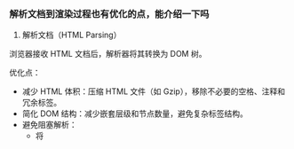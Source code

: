 ### 解析文档到渲染过程也有优化的点，能介绍一下吗

1. 解析文档（HTML Parsing）

浏览器接收 HTML 文档后，解析器将其转换为 DOM 树。

优化点：

- 减少 HTML 体积：压缩 HTML 文件（如 Gzip），移除不必要的空格、注释和冗余标签。
- 简化 DOM 结构：减少嵌套层级和节点数量，避免复杂标签结构。
- 避免阻塞解析：
  - 将 <script> 标签放在 <body> 底部或使用 defer/async 属性，防止 JS 阻塞 HTML 解析。
  - 尽量避免在 <head> 中加载同步脚本。
- 预解析（Preload/Preconnect）：
  - 使用 <link rel="preload"> 预加载关键资源（如字体、CSS）。
  - 使用 <link rel="preconnect"> 提前建立与第三方域的连接。

2. CSS 解析与 CSSOM 构建

浏览器解析 CSS 文件，生成 CSSOM（CSS 对象模型）。

优化点：

- 减少 CSS 文件大小：压缩 CSS（移除空格、注释），使用 CSS 压缩工具（如 CSSNano）。
- 避免复杂选择器：减少嵌套层级，避免使用过于复杂的选择器（如 \* 或多级后代选择器）。
- 关键 CSS 内联：将首屏渲染所需的关键 CSS 内联到 <head> 中，减少外部 CSS 请求。
- 避免 @import：使用 <link> 加载 CSS，@import 会增加加载时间。
- Tree Shaking：移除未使用的 CSS 规则（借助工具如 PurgeCSS）。

3. 构建渲染树（Render Tree）

DOM 树和 CSSOM 结合形成渲染树，仅包含需要显示的节点。

优化点：

- 减少重排（Reflow）：
  - 避免频繁修改 DOM 或 CSS 属性（如 width、height），批量操作 DOM。
  - 使用 transform 或 opacity 替代触发重排的属性（如 top、left）。
- 隐藏不可见元素：使用 display: none 隐藏不需要渲染的元素，减少渲染树节点。
- 异步加载非关键内容：通过动态加载（如 Lazy Loading）减少初始渲染树的复杂性。

4. 布局（Layout）

浏览器计算渲染树中每个元素的几何位置和大小。

优化点：

- 固定尺寸：为元素设置明确宽高（如 width、height），避免浏览器多次计算。
- 避免强制同步布局：不要在 JS 中频繁读取布局属性（如 offsetWidth），可缓存布局值。
- 使用 Flexbox 或 Grid：相较于浮动或定位，现代布局方式更高效。

5. 绘制（Painting）

将渲染树转换为屏幕上的像素。

优化点：

- 减少绘制区域：通过 will-change 或 contain 限制重绘范围，减少绘制工作量。
- 硬件加速：对复杂动画使用 transform 和 opacity，利用 GPU 加速。
- 图层优化：将频繁变动的元素提升为独立图层（如 will-change: transform），但避免过多图层增加内存消耗。

6. 合成（Compositing）

将多个图层合成为最终图像显示。

优化点：

- 减少图层数量：仅对必要元素（如动画元素）提升图层，避免过度使用 will-change。
- 优化动画：优先使用 transform 和 opacity 动画，减少合成成本。
- 高效图像格式：使用 WebP 或 AVIF 替代 PNG/JPEG，降低图像解码和合成成本。

其他综合优化

- Critical Rendering Path（关键渲染路径）优化：
  - 优先加载首屏所需资源，推迟非关键资源加载。
  - 使用服务器端渲染（SSR）或静态生成（SSG）减少客户端渲染负担。
- Service Worker：缓存静态资源，加速后续访问。
- CDN 加速：通过内容分发网络缩短资源加载时间。
- 字体优化：使用 font-display: swap 避免字体加载阻塞，使用 WOFF2 格式减少字体文件大小。

### 浏览器是怎么解析 HTML 资源的

1. 接收和解码 HTML

- 输入：浏览器通过网络接收 HTML 文件的字节流（通常通过 HTTP/HTTPS）。
- 解码：将字节流解码为字符流（基于 Content-Type 或 <meta charset> 指定的字符编码，如 UTF-8）。
- 优化点：确保服务器返回正确的字符编码，启用 Gzip 压缩以减少传输时间。

2. 分词（Tokenization）

- 过程：浏览器将字符流拆分为符合 HTML 规范的 标记（Tokens），如开始标签（<div>）、结束标签（</div>）、属性、文本内容等。
- 词法分析：解析器识别 HTML 语法规则，处理无效或不规范的 HTML（浏览器对错误有容错性，会尝试修复）。
- 注意：
  - 解析器通常是单线程的，遇到阻塞资源（如同步 <script>）会暂停解析。
  - 优化点：避免在 <head> 中使用同步脚本，改用 async 或 defer 属性。

3. 构建 DOM 树

- 过程：

  - 解析器根据标记构建 DOM 树（Document Object Model），一个树形结构，其中每个节点对应 HTML 元素、属性或文本。

  - 例如，<div><p>Hello</p></div> 会生成：

    ```text
    Document
      └── div
          └── p
              └── text: "Hello"
    ```

- 关键机制：

  - 栈式解析：解析器维护一个节点栈，遇到开始标签入栈，遇到结束标签出栈，构建层级关系。
  - 容错性：浏览器会自动修复不完整标签（如缺失 </p>）或错误的嵌套。

- 优化点：

  - 减少 DOM 节点数量和嵌套深度，简化树结构。
  - 移除不必要的注释、空格或冗余标签，减少解析时间。

4. CSSOM 构建与并行解析

- CSSOM 构建：当解析器遇到 <link> 或 <style> 标签时，会加载并解析 CSS，生成 CSSOM（CSS 对象模型）。
- 并行性：
  - 浏览器会并行下载外部资源（如 CSS、JS、图像），但 HTML 解析可能因阻塞资源暂停。
  - 预解析器（Pre-parser）会扫描文档，提前发现并加载外部资源（如 <img>、<script>）。
- 优化点：
  - 使用 <link rel="preload"> 预加载关键 CSS 或字体。
  - 内联首屏关键 CSS，减少外部请求。
  - 避免使用 @import，因为它会串行加载 CSS。

5. JavaScript 的影响

- 阻塞解析：遇到 <script> 标签（无 async/defer）时，解析器暂停，等待脚本下载和执行，因为 JS 可能修改 DOM（如 document.write）。
- 优化点：
  - 使用 async（异步加载，执行时不阻塞解析）或 defer（延迟到 DOM 解析完成）。
  - 将脚本放在 <body> 底部，优先解析 DOM。
  - 避免在解析阶段运行重型 JS。

6. 生成渲染树

- 过程：DOM 树和 CSSOM 结合生成 渲染树（Render Tree），仅包含需要显示的节点（剔除 display: none 的元素）。
- 后续步骤：渲染树用于布局（Layout）和绘制（Painting），最终显示页面。
- 优化点：减少不必要的 DOM 和 CSS 规则，降低渲染树复杂度。

### 针对不同资源会怎么处理，比如遇到 CSS 资源、JS 资源

1. CSS 资源处理

CSS 资源通常通过 <link> 或 <style> 引入，浏览器处理流程如下：

- 发现 CSS 资源：
  - 遇到 <link rel="stylesheet" href="style.css"> 或 <style> 标签，浏览器识别为 CSS 资源。
  - <link> 会触发外部 CSS 文件的下载，<style> 内的 CSS 直接解析。
- 下载与解析：
  - 并行下载：浏览器会并行发起 CSS 文件的 HTTP 请求（通常由预解析器提前发现）。
  - 阻塞渲染：CSS 是 渲染阻塞资源，浏览器需等待 CSS 下载并解析完成，生成 CSSOM（CSS 对象模型），因为 CSS 影响 DOM 的样式。
  - 解析器将 CSS 转换为 CSSOM 树，包含选择器、属性和层级关系。
- 与 DOM 的交互：
  - ==DOM 解析和 CSS 下载并行进行，但渲染树生成需要 DOM 和 CSSOM 都就绪==。
  - ==如果 CSS 下载慢，页面可能出现“白屏”==（FOUC，Flash of Unstyled Content）。
- 优化点：
  - 内联关键 CSS：将首屏渲染所需 CSS 直接写入 <style>，减少外部请求。
  - 预加载：使用 <link rel="preload" href="style.css" as="style"> 提前加载关键 CSS。
  - 压缩 CSS：使用工具（如 CSSNano）移除空格、注释，减小文件体积。
  - 避免 @import：它会导致串行加载，增加延迟。
  - Tree Shaking：借助 PurgeCSS 等工具移除未使用的 CSS 规则。
  - CDN 加速：通过内容分发网络降低 CSS 下载时间。
  - 字体优化：若 CSS 包含字体，使用 font-display: swap 避免字体加载阻塞。

2. JavaScript 资源处理

JS 资源通常通过 <script> 引入，处理方式因属性不同而异：

- 发现 JS 资源：
  - 遇到 <script src="script.js"> 或内联 <script>，浏览器识别为 JS 资源。
  - 外部 JS 会触发下载，内联 JS 直接执行。
- 下载与执行：
  - ==默认行为（阻塞解析）==：
    
    - 无 async 或 defer 的 <script> 是 解析阻塞资源。
    - 浏览器暂停 HTML 解析，等待 JS 下载并执行，因为 JS 可能修改 DOM（如 document.write）。
  - 异步加载（async）：
    - <script async src="script.js">：JS 下载不阻塞 HTML 解析，但下载完成后立即执行，可能中断渲染。
    - 适合不依赖 DOM 或其他脚本的独立 JS（如分析工具）。
  - 延迟执行（defer）：
    - <script defer src="script.js">：JS 下载不阻塞解析，延迟到 DOM 解析完成（DOMContentLoaded 前）执行。
    - 适合需要 DOM 完整加载的脚本，按文档顺序执行。
  - 模块化脚本：
    - <script type="module"> 默认延迟执行，支持 import/export，适合现代模块化开发。
- 与 DOM 和 CSSOM 的交互：
  - JS 执行可能操作 DOM（如添加节点）或 CSSOM（如修改样式），可能触发重排（Reflow）或重绘（Repaint）。
  - 如果 JS 依赖 CSSOM（如读取 getComputedStyle），需等待 CSSOM 构建完成。
- 优化点：
  - 使用 async 或 defer：
    - 对不依赖 DOM 的脚本用 async（如第三方统计）。
    - 对依赖 DOM 的脚本用 defer（如页面交互逻辑）。
  - 放置 <body> 底部：避免阻塞早期 HTML 解析。
  - 代码分割（Code Splitting）：通过 Webpack 或 Vite 按需加载 JS，减少初始加载量。
  - 压缩与混淆：使用 UglifyJS 或 Terser 减少 JS 文件大小。
  - 避免 document.write：它会干扰 DOM 构建，增加解析复杂性。
  - Service Worker：缓存 JS 资源，加速后续访问。
  - 预加载：使用 <link rel="preload" href="script.js" as="script"> 提前加载关键 JS。

其他资源（如图像）的简要处理

- 图像（<img>、CSS 背景图）：
  - 非阻塞资源，下载并行进行，不影响 HTML 解析。
  - 优化：使用 loading="lazy" 延迟加载非首屏图像，使用 WebP/AVIF 格式减小体积。
- 字体：
  - 可能阻塞渲染（若 CSS 引用字体且未优化）。
  - 优化：使用 font-display: swap 或预加载字体。
- 其他（如 <iframe>、视频）：
  - 通常异步加载，但可能增加网络请求。
  - 优化：延迟加载非关键内容，使用 loading="lazy" 或动态插入。

### DOM 解析？CSS 解析？JS 也需要解析，你觉得这几个是什么样的流程

1. DOM 解析（HTML 解析）

流程：将 HTML 文档解析为 DOM 树（Document Object Model），一个树形结构，表示文档的节点和层级关系。

1. 字节流到字符流：

   - 浏览器接收 HTML 的字节流（通过 HTTP/HTTPS）。
   - 根据 <meta charset> 或服务器头部的 Content-Type 解码为字符流（如 UTF-8）。

2. 分词（Tokenization）：

   - 字符流被分词器（Tokenizer）拆分为标记（Tokens），如开始标签（<div>）、结束标签（</div>）、属性、文本等。
   - 解析器遵循 HTML5 规范，处理语法错误（如未闭合标签）并尝试修复。

3. 构建 DOM 树：

   - 解析器使用栈式算法，将标记转换为节点，构建 DOM 树。

   - 遇到开始标签，创建元素节点并入栈；遇到结束标签，节点出栈，确定层级关系。

   - 示例：<div><p>Hello</p></div> 解析为：

     ```text
     Document
       └── div
           └── p
               └── text: "Hello"
     ```

4. 关键特性：

   - 增量解析：浏览器边下载边解析，无需等待整个 HTML 文件。
   - 容错性：对不规范 HTML（如缺失闭合标签）自动修复。
   - 阻塞：遇到同步 <script> 标签时，暂停解析，等待 JS 下载和执行。

5. 优化点：

   - 压缩 HTML（Gzip、移除空格/注释）。
   - 减少 DOM 节点和嵌套深度。
   - 使用 async/defer 避免 JS 阻塞解析。
   - 使用 <link rel="preload"> 加速外部资源加载。

6. CSS 解析

流程：将 CSS 文件或 <style> 内容解析为 CSSOM（CSS Object Model），一个树形结构，表示样式规则和选择器关系。

1. 发现 CSS 资源：

   - 遇到 <link rel="stylesheet" href="style.css"> 或 <style> 标签，触发 CSS 处理。
   - 外部 CSS 文件并行下载，<style> 内联 CSS 直接解析。

2. 分词与解析：

   - CSS 解析器将字符流拆分为标记（如选择器、属性、值）。
   - 解析器识别 CSS 语法，处理规则（如 div { color: red; }）和层叠规则（优先级、特异性）。
   - 忽略无效规则（如拼写错误的属性）。

3. 构建 CSSOM 树：

   - 将 CSS 规则组织为树状结构，包含选择器和对应的样式属性。

   - 示例：

     css

     ```css
     div {
       color: red;
     }
     p {
       font-size: 16px;
     }
     ```

     解析为 CSSOM 节点，关联到 DOM 节点的相应元素。

4. 关键特性：

   - 渲染阻塞：CSSOM 构建完成前，浏览器不会生成渲染树，防止无样式内容闪烁（FOUC）。
   - 并行性：CSS 下载与 HTML 解析并行，但渲染需等待 CSSOM。
   - 层叠与计算：解析时计算选择器优先级，确定最终样式。

5. 优化点：

   - 内联首屏关键 CSS，减少外部请求。
   - 压缩 CSS（移除空格、注释，使用 CSSNano）。
   - 避免复杂选择器和深层嵌套。
   - 使用 <link rel="preload"> 提前加载关键 CSS。
   - 移除未使用 CSS（借助 PurgeCSS）。

6. JavaScript 解析

流程：将 JS 代码解析为抽象语法树（AST），并执行以支持动态交互或修改 DOM/CSSOM。

1. 发现 JS 资源：
   - 遇到 <script src="script.js"> 或内联 <script>，触发 JS 处理。
   - 外部 JS 文件并行下载，内联 JS 直接解析。
2. 分词与解析：
   - JS 引擎（V8、SpiderMonkey 等）将代码拆分为标记（关键字、操作符、标识符等）。
   - 解析器生成 抽象语法树（AST），表示代码的语法结构。
   - 示例：const x = 1; 解析为包含声明、变量名和值的 AST 节点。
3. 字节码生成与执行：
   - AST 转换为字节码（中间表示），由 JS 引擎解释执行或编译为机器码（通过 JIT 编译）。
   - 执行可能操作 DOM（如 document.getElementById）或 CSSOM（如 element.style.color）。
4. 关键特性：
   - 阻塞性：
     - 默认 <script> 阻塞 HTML 解析，需下载并执行完成。
     - async：异步下载，下载后立即执行，可能中断解析。
     - defer：异步下载，延迟到 DOM 解析完成（DOMContentLoaded 前）执行。
     - type="module"：默认延迟执行，支持模块化。
   - 动态性：JS 可修改 DOM/CSSOM，触发重排（Reflow）或重绘（Repaint）。
   - 预编译：现代浏览器可能预解析 JS，生成字节码缓存，加速后续执行。
5. 优化点：
   - 使用 async 或 defer 避免阻塞 HTML 解析。
   - 将 <script> 放 <body> 底部，优先完成 DOM 构建。
   - 压缩 JS（使用 UglifyJS 或 Terser）。
   - 代码分割（Webpack/Vite），按需加载模块。
   - 避免 document.write，防止干扰 DOM 解析。
   - 使用 <link rel="preload"> 提前加载关键 JS。

### 移动端这块的问题，适配不同屏幕

1. 核心问题

- 屏幕尺寸差异：移动设备屏幕大小从小型（如 320px 宽）到大型（如 1024px 平板）。
- 分辨率与像素密度：不同设备像素密度（DPR）不同，高 DPI 设备（如 Retina 屏）需要更高分辨率资源。
- 视口（Viewport）差异：浏览器视口大小因设备、浏览器状态（如全屏、导航栏）而异。
- 交互差异：触摸操作、屏幕方向（横/竖屏）、键盘弹出等影响用户体验。

2. 适配流程与解决方案

(1) 视口设置（Viewport Meta）

- 作用：通过 <meta> 标签控制页面在移动端的缩放和布局。

- 代码示例：

  ```html
  <meta
    name="viewport"
    content="width=device-width, initial-scale=1.0, maximum-scale=1.0, user-scalable=no"
  />
  ```

  - width=device-width：视口宽度匹配设备逻辑宽度。
  - initial-scale=1.0：初始缩放比例为 1。
  - maximum-scale=1.0, user-scalable=no：禁止用户缩放（视需求可选）。

- 优化点：

  - 确保设置视口，避免页面被默认缩放导致布局异常。
  - 对于高 DPR 设备（如 iPhone），视口设置确保逻辑像素与 CSS 像素一致。

(2) 响应式布局（Responsive Design）

- 核心：使用 CSS 适配不同屏幕尺寸，确保布局灵活。

- 技术：

  - 流式布局（Fluid Layout）：

    - 使用相对单位（如 %、vw、vh、rem、em）而非固定像素（px）。
    - 示例：width: 100% 或 font-size: 1rem。

  - 媒体查询（Media Queries）：

    - 根据屏幕宽度、方向等应用不同样式。

    - 示例：

      ```css
      /* 小屏幕 */
      @media (max-width: 600px) {
        .container {
          padding: 10px;
        }
      }
      /* 大屏幕 */
      @media (min-width: 601px) {
        .container {
          padding: 20px;
        }
      }
      ```

  - Flexbox 和 Grid：

    - 使用 CSS Flexbox 或 Grid 实现自适应布局。

    - 示例：

      ```css
      .container {
        display: flex;
        flex-wrap: wrap;
        gap: 10px;
      }
      ```

- 优化点：

  - 优先使用 min-width 而非 max-width，减少样式覆盖。
  - 使用 rem/em 基于根字体大小，方便统一调整。
  - 测试常见断点（如 320px、375px、768px、1024px）。

(3) 图片与资源适配

- 问题：高 DPR 设备需要更高分辨率图片，但需避免加载过大资源影响性能。

- 解决方案：

  - 响应式图片：

    - 使用 <img srcset> 和 sizes 指定不同分辨率图片：

      ```html
      <img
        src="low-res.jpg"
        srcset="low-res.jpg 1x, high-res.jpg 2x"
        sizes="(max-width: 600px) 100vw, 50vw"
        alt="example"
      />
      ```

    - 或使用 <picture> 提供不同格式/分辨率：

      ```html
      <picture>
        <source media="(max-width: 600px)" srcset="small.webp" />
        <source media="(min-width: 601px)" srcset="large.webp" />
        <img src="fallback.jpg" alt="example" />
      </picture>
      ```

  - 现代格式：优先使用 WebP 或 AVIF，文件更小，质量更高。

  - 懒加载：使用 loading="lazy" 延迟加载非首屏图片。

- 优化点：

  - 提供 1x、2x、3x 图片适配不同 DPR。

  - 使用 CSS 背景图时，通过媒体查询切换资源：

    ```css
    @media (-webkit-min-device-pixel-ratio: 2) {
      .bg-image {
        background-image: url("high-res.jpg");
      }
    }
    ```

(4) 字体与文本适配

- 问题：字体在不同屏幕上可能过小或过大。

- 解决方案：

  - 使用相对单位（rem、vw）设置字体大小。

  - 设置根字体大小：

    ```css
    html {
      font-size: 16px;
    }
    @media (max-width: 600px) {
      html {
        font-size: 14px;
      }
    }
    ```

  - 使用 clamp() 动态调整字体：

    ```css
    font-size: clamp(14px, 2.5vw, 16px);
    ```

- 优化点：

  - 确保最小字体可读（建议 ≥12px）。
  - 测试不同设备上的字体渲染效果。

(5) 触摸与交互适配

- 问题：移动端依赖触摸，需考虑点击区域、滑动体验。

- 解决方案：

  - 增大点击区域：按钮或可交互元素至少 44x44px。

    ```css
    button {
      min-width: 44px;
      min-height: 44px;
    }
    ```

  - 避免 Hover 依赖：移动端无 Hover，改用 touchstart 或 :active。

  - 处理屏幕方向：

    ```css
    @media (orientation: landscape) {
      .container {
        flex-direction: row;
      }
    }
    @media (orientation: portrait) {
      .container {
        flex-direction: column;
      }
    }
    ```

- 优化点：

  - 使用 touch-action 优化触摸行为（如 touch-action: pan-y 限制滑动方向）。
  - 避免键盘弹出遮挡输入框，使用 JS 调整视口位置。

(6) 性能优化

- 问题：移动端性能受限，需减少资源加载和渲染开销。
- 解决方案：
  - 减少 DOM 复杂度：简化 HTML 结构，减少重排/重绘。
  - 优化 JS：避免阻塞主线程，使用 requestAnimationFrame 处理动画。
  - 压缩资源：CSS/JS 压缩，图片优化（如 WebP）。
  - 懒加载：延迟加载非关键资源（图片、视频、JS 模块）。
  - Service Worker：缓存静态资源，加速二次访问。
- 优化点：
  - 使用 Chrome DevTools 的设备模式模拟不同屏幕。
  - Lighthouse 分析性能瓶颈。

3. 常见问题与解决

- 白边问题：页面超出屏幕宽度。
  - 解决：设置 body { overflow-x: hidden; } 或检查元素宽度。
- 字体模糊：高 DPR 设备字体渲染不清晰。
  - 解决：使用 -webkit-font-smoothing: antialiased; 或矢量字体（如 SVG）。
- 图片失真：低分辨率图片在高 DPR 设备拉伸。
  - 解决：提供 2x/3x 图片或使用 srcset。
- 触摸延迟：点击事件响应慢。
  - 解决：使用 fastclick.js 或 touchstart 替代 click。

4. 总结

移动端适配的关键是：

- 视口：正确配置 <meta viewport>。
- 布局：使用响应式设计（媒体查询、Flexbox/Grid、相对单位）。
- 资源：优化图片（srcset、WebP）、字体和 JS 加载。
- 交互：适配触摸操作，处理屏幕方向和键盘。
- 性能：减少 DOM 操作，优化资源加载，借助工具分析。

### 图片逐步加载 怎么实现

下面是一个完整的代码示例，实现图片逐步加载（Progressive Image Loading），结合低质量占位图（LQIP）、IntersectionObserver 懒加载和 CSS 过渡效果，适配移动端和桌面端。代码包括 HTML、CSS 和 JS，注释清晰，易于直接使用。

```html
<!DOCTYPE html>
<html lang="zh-CN">
  <head>
    <meta charset="UTF-8" />
    <meta name="viewport" content="width=device-width, initial-scale=1.0" />
    <title>Progressive Image Loading</title>
    <style>
      /* 图片容器样式 */
      .image-container {
        width: 100%;
        max-width: 600px;
        margin: 20px auto;
      }

      /* 图片初始样式：模糊占位图 */
      .progressive-img {
        width: 100%;
        height: auto;
        display: block;
        filter: blur(5px); /* 初始模糊效果 */
        transition: filter 0.3s ease; /* 平滑过渡 */
      }

      /* 高清图加载完成样式 */
      .progressive-img.loaded {
        filter: none; /* 移除模糊 */
      }

      /* 响应式布局：适配不同屏幕 */
      @media (max-width: 600px) {
        .image-container {
          max-width: 100%;
          padding: 0 10px;
        }
      }
    </style>
  </head>
  <body>
    <!-- 图片容器，data-src 存储高清图路径 -->
    <div class="image-container">
      <img
        src="low-res.jpg"
        data-src="high-res.jpg"
        class="progressive-img"
        alt="Progressive Image"
      />
    </div>
    <div class="image-container">
      <img
        src="low-res2.jpg"
        data-src="high-res2.jpg"
        class="progressive-img"
        alt="Progressive Image 2"
      />
    </div>

    <script>
      // 使用 IntersectionObserver 实现懒加载
      const loadImages = () => {
        const images = document.querySelectorAll(".progressive-img");

        // 创建 IntersectionObserver
        const observer = new IntersectionObserver(
          (entries, observer) => {
            entries.forEach((entry) => {
              if (entry.isIntersecting) {
                const img = entry.target;
                const highResSrc = img.dataset.src;

                // 加载高清图片
                const highResImage = new Image();
                highResImage.src = highResSrc;

                // 高清图加载完成后替换
                highResImage.onload = () => {
                  img.src = highResSrc;
                  img.classList.add("loaded");
                };

                // 停止观察已加载的图片
                observer.unobserve(img);
              }
            });
          },
          {
            rootMargin: "50px", // 提前 50px 加载
            threshold: 0.1, // 10% 可见时触发
          }
        );

        // 观察所有图片
        images.forEach((img) => observer.observe(img));
      };

      // 在 DOM 加载完成后执行
      document.addEventListener("DOMContentLoaded", loadImages);

      // 兼容性处理：若浏览器不支持 IntersectionObserver
      if (!("IntersectionObserver" in window)) {
        const images = document.querySelectorAll(".progressive-img");
        images.forEach((img) => {
          img.src = img.dataset.src;
          img.classList.add("loaded");
        });
      }
    </script>
  </body>
</html>
```

### 原生 JavaScript 如何监听路由切换

#### History API

1.1 监听 popstate 事件

- 适用场景：用户通过浏览器的前进/后退按钮或调用 history.back()/history.forward() 触发路由变化。
- 原理：popstate 事件在浏览器历史记录发生变化时触发，但不会在 history.pushState 或 history.replaceState 调用时触发。

```javascript
window.addEventListener("popstate", (event) => {
  console.log("Route changed:", window.location.pathname);
  // 获取当前路径并执行逻辑
  handleRouteChange(window.location.pathname);
});

function handleRouteChange(path) {
  console.log(`Navigated to: ${path}`);
}
```

注意：

- popstate 只监听后退、前进或 history.go() 等操作。
- 如果需要监听 pushState 或 replaceState，需手动拦截。

  1.2 拦截 pushState 和 replaceState

- 原理：重写 history.pushState 和 history.replaceState 方法，添加自定义事件分发。
- 适用场景：监听通过 pushState 或 replaceState 触发的路由变化。

```js
(function (history) {
  const originalPushState = history.pushState;
  const originalReplaceState = history.replaceState;

  history.pushState = function (state, title, url) {
    originalPushState.apply(history, arguments);
    window.dispatchEvent(new Event("pushstate"));
    window.dispatchEvent(new Event("routechange")); // 自定义事件
  };

  history.replaceState = function (state, title, url) {
    originalReplaceState.apply(history, arguments);
    window.dispatchEvent(new Event("replacestate"));
    window.dispatchEvent(new Event("routechange")); // 自定义事件
  };
})(window.history);

// 监听自定义事件
window.addEventListener("routechange", () => {
  console.log("Route changed:", window.location.pathname);
  handleRouteChange(window.location.pathname);
});

// 监听 popstate
window.addEventListener("popstate", () => {
  console.log("Popstate triggered:", window.location.pathname);
  handleRouteChange(window.location.pathname);
});

function handleRouteChange(path) {
  console.log(`Navigated to: ${path}`);
}
```

#### Hash 模式

```js
// 监听 hashchange 事件
window.addEventListener("hashchange", () => {
  const hash = window.location.hash; // 例如：#/about
  console.log("Hash changed:", hash);
  handleRouteChange(hash);
});
```

### 如何监听所有的页面按钮点击

使用事件委托（推荐）

- 原理：利用事件冒泡，将点击事件监听器绑定在父元素（如 document）上，检查事件目标是否为按钮（<button> 或其他具有 type="button" 的元素）。
- 优点：动态添加的按钮也会被监听，性能较高。
- 适用场景：监听所有按钮，包括动态生成的按钮。

```javascript
document.addEventListener("click", (event) => {
  // 检查事件目标是否为按钮
  if (event.target.tagName === "BUTTON" || event.target.type === "button") {
    console.log("Button clicked:", event.target);
    handleButtonClick(event.target);
  }
});

function handleButtonClick(button) {
  console.log(`Clicked button with text: ${button.textContent}`);
  // 可添加埋点、数据记录等逻辑
}
```

### 如何监控一个人的在线时间

2.1 监听用户活跃时间

- 原理：通过 mousemove、keydown、click 等事件检测用户是否活跃，结合 visibilitychange 事件判断页面是否可见，记录时间。
- 适用场景：监控网页使用时间（如某网站或 SPA）。

```javascript
let startTime = null;
let totalTime = 0;
let isActive = false;
let lastActive = null;

function startTracking() {
  startTime = Date.now();
  isActive = true;
  lastActive = startTime;
  console.log("Tracking started");
}

function stopTracking() {
  if (isActive) {
    totalTime += Date.now() - lastActive;
    isActive = false;
    console.log(`Total online time: ${Math.floor(totalTime / 1000)} seconds`);
  }
}

function updateActiveTime() {
  if (isActive) {
    lastActive = Date.now();
  }
}

// 监听用户交互事件
["mousemove", "keydown", "click"].forEach((event) => {
  document.addEventListener(event, updateActiveTime, { passive: true });
});

// 监听页面可见性
document.addEventListener("visibilitychange", () => {
  if (document.hidden) {
    stopTracking();
  } else {
    startTracking();
  }
});

// 页面加载时开始跟踪
window.addEventListener("load", startTracking);

// 页面卸载时停止跟踪
window.addEventListener("beforeunload", stopTracking);

// 定时报告（可选）
setInterval(() => {
  if (isActive) {
    totalTime += Date.now() - lastActive;
    lastActive = Date.now();
    console.log(`Current online time: ${Math.floor(totalTime / 1000)} seconds`);
  }
}, 60000); // 每分钟更新
```

### web 安全https://juejin.cn/column/7132526515824099359

### requestIdleCallback 和 requestAnimationFrame 区别

1.1 requestAnimationFrame

- 定义：requestAnimationFrame 是一个浏览器 API，用于在下一次重绘（repaint）之前调度回调函数，通常与屏幕刷新率同步（约 60Hz 或 16.67ms/帧）。
- 目的：优化与动画或视觉更新相关的任务，确保操作在浏览器绘制帧时执行，平滑且高效。
- 触发时机：在浏览器渲染周期的开始（通常是绘制新帧之前），与屏幕刷新同步。

  1.2 requestIdleCallback

- 定义：requestIdleCallback 是一个浏览器 API，用于在浏览器空闲时间调度低优先级任务，适合不影响用户体验的任务。
- 目的：执行非紧急任务（如数据预处理、日志发送），避免阻塞主线程或影响动画/交互性能。
- 触发时机：在浏览器空闲期（主线程无高优先级任务时），通常在帧渲染之后或事件循环的空闲阶段。

### Websocket 怎么建立连接的？

WebSocket 是一种在单个 TCP 连接上提供全双工通信的协议，广泛用于实时应用（如聊天、实时通知、在线游戏）。它通过 HTTP 协议建立连接，随后升级为 WebSocket 协议。

1. WebSocket 连接建立原理

WebSocket 连接通过 HTTP 升级请求（Handshake）建立，之后切换到 WebSocket 协议（ws:// 或 wss://）。过程如下：

1. 客户端发起 HTTP 请求：
   - 客户端通过 HTTP/1.1 协议发送一个带有 Upgrade: websocket 头的请求，表明希望升级到 WebSocket 协议。
   - 请求头包含关键字段：
     - Connection: Upgrade：指示协议升级。
     - Upgrade: websocket：指定目标协议。
     - Sec-WebSocket-Key：客户端生成的一个随机 Base64 编码字符串，用于验证。
     - Sec-WebSocket-Version: 13：指定 WebSocket 协议版本。
     - 可选：Sec-WebSocket-Protocol（子协议）、Sec-WebSocket-Extensions。
2. 服务器响应：
   - 服务器验证请求，若支持 WebSocket，返回状态码 101 Switching Protocols。
   - 响应头包含：
     - Connection: Upgrade
     - Upgrade: websocket
     - Sec-WebSocket-Accept：基于客户端的 Sec-WebSocket-Key 计算的验证值。
   - 计算方法：将 Sec-WebSocket-Key 与固定 GUID（258EAFA5-E914-47DA-95CA-C5AB0DC85B11）拼接，SHA-1 哈希后 Base64 编码。
3. 协议切换：
   - 握手成功后，连接从 HTTP 切换到 WebSocket，双方进入全双工通信。
   - 数据通过帧（Frames）传输，支持文本、二进制等格式。
4. 心跳与断开：
   - 客户端和服务器可发送 Ping/Pong 帧保持连接。
   - 连接可通过 Close 帧或 TCP 断开终止。

### 纵向排列的两个`<img/>`标签，中间为什么会有 1px 的间隙？

#### 原因：

- `<img>`标签默认是 **inline**，行内元素在排列时，会以**基线对齐**（baseline alignment）作为参考。
- 在基线对齐的规则下，图片的下方会预留空间给**文字的下行部分（descenders）**，即使图片下面没有文字，这个空间还是会存在。
- 这个多出来的空间就表现为两个`<img>`之间的**1px 间隙**。

#### 解决方法：

1. 把图片设置为 `display: block`

```html
<img src="a.jpg" style="display: block;" />
<img src="b.jpg" style="display: block;" />
```

✅ 优点：彻底去除空隙
❌ 缺点：图片会变成块级元素，默认会换行（如果你不希望换行可以用父容器 `display: flex`）

2. 使用 `vertical-align: top/middle/bottom`

```html
<img src="a.jpg" style="vertical-align: top;" />
<img src="b.jpg" style="vertical-align: top;" />
```

✅ 优点：仍然是行内元素，去除空隙
❌ 缺点：部分复杂场景可能需要调整对齐基准

3. 设置 `font-size: 0` 给父元素

```html
<div style="font-size: 0;">
  <img src="a.jpg" />
  <img src="b.jpg" />
</div>
```

✅ 优点：彻底去除所有间隙
❌ 缺点：需要在子元素重新设置字体大小，否则后续的文字也会受影响

4. 改为 `display: flex` 容器

```html
<div style="display: flex; flex-direction: column;">
  <img src="a.jpg" />
  <img src="b.jpg" />
</div>
```

✅ 优点：布局更灵活，完美去除间隙
❌ 缺点：需要了解 Flex 布局基础

### 什么是幽灵依赖

**幽灵依赖**（Phantom Dependency）是指在软件开发中，特别是 JavaScript 或 Node.js 项目中，项目代码依赖于某个未在 `package.json` 文件中显式声明的依赖包。这种情况通常发生在以下场景：

### 幽灵依赖的来源
1. **间接依赖**：
   - 你的项目依赖了一个包（例如 `package-a`），而 `package-a` 在其内部依赖了另一个包（例如 `package-b`）。
   - 你的代码直接使用了 `package-b`，但 `package-b` 并未在你的 `package.json` 中列为直接依赖。
   - 如果 `package-a` 更新后不再依赖 `package-b`，你的代码可能会因为缺失 `package-b` 而失败。

2. **未声明的直接使用**：
   - 开发者在代码中直接引入了一个未在 `package.json` 中声明的包（可能因为它已经被其他包安装到了 `node_modules` 中）。
   - 例如，运行 `require('some-package')` 或 `import somePackage from 'some-package'`，但 `some-package` 没有在 `package.json` 中列出。

3. **全局安装的包**：
   - 开发者可能依赖全局安装的包（通过 `npm install -g`），但这些包未在项目中显式声明。

### 幽灵依赖的问题
1. **不可靠性**：
   - 幽灵依赖可能在某些环境中存在，但在其他环境中（例如 CI/CD 或其他开发者的机器）缺失，导致“在我的机器上能运行”问题。
2. **版本不一致**：
   - 由于未显式声明依赖，依赖的版本可能随其他包的更新而变化，导致不确定的行为。
3. **维护困难**：
   - 当项目规模变大或依赖更新时，幽灵依赖可能导致难以追踪的 bug。

### 示例
假设你的 `package.json` 如下：
```json
{
  "dependencies": {
    "express": "^4.17.1"
  }
}
```
- `express` 间接依赖了 `accepts` 包。
- 如果你的代码直接 `require('accepts')`，但 `package.json` 中没有声明 `accepts`，这就是一个幽灵依赖。
- 如果未来 `express` 更新后不再依赖 `accepts`，你的代码会报错，因为 `accepts` 不再被自动安装。

### 如何避免幽灵依赖
1. **显式声明依赖**：
   - 确保所有代码中直接使用的包都在 `package.json` 的 `dependencies` 或 `devDependencies` 中声明。
   - 使用 `npm install <package>` 或 `yarn add <package>` 安装并记录依赖。

2. **使用 `--production` 模式测试**：
   - 运行 `npm install --production` 只安装 `dependencies` 中的包，检查是否出现缺失依赖的错误。

3. **使用包管理器的锁文件**：
   - 使用 `package-lock.json`（npm）或 `yarn.lock`（Yarn）来锁定依赖版本，确保一致性。

4. **工具检测**：
   - 使用工具如 `npm ls` 或 `depcheck` 来检查项目中是否存在未声明的依赖。
   - 例如，运行 `npm ls <package>` 可以查看某个包是否被其他包引入。

5. **模块解析规则**：
   - 了解 JavaScript 的模块解析机制（例如 `node_modules` 的查找规则），避免依赖未声明的包。

### 解决幽灵依赖
- 如果发现幽灵依赖，立即将其添加到 `package.json` 中：
  ```bash
  npm install <package> --save
  ```
  或
  ```bash
  yarn add <package>
  ```
- 定期审查 `node_modules` 和代码，确保所有使用的包都显式声明。

### 怎么创建一个没有prototype为空的对象

```js
const obj = Object.create(null);
console.log(Object.getPrototypeOf(obj)); // null
console.log(obj.__proto__); // undefined


const obj = {};
Object.setPrototypeOf(obj, null);
console.log(Object.getPrototypeOf(obj)); // null


const obj = {};
Object.defineProperty(obj, '__proto__', { value: null });
console.log(Object.getPrototypeOf(obj)); // null
```

### css对角线布局

```css
/* 第一种： item格式设置align-self*/
.item-1 {
      align-self: flex-strat;
    } 
.item-2 {
      align-self: center;
    }

 .item-3 {
      align-self: flex-end;
    }




/* 第二种： 设置三个容器 分别设置容器的  justify-content  */
 .box-1 {
      justify-content: flex-start;
    }

 .box-2 {
      justify-content: center;
    }

 .box-3 {
      justify-content: flex-end;
    }


```



### for...in 会遍历原型链上的可枚举属性，但可以通过 hasOwnProperty 或其他方法过滤。

### 前端倒计时有误差怎么解决

1. 使用 requestAnimationFrame 结合时间戳计算剩余时间，而不是依赖固定间隔。

```javascript
function countdown(endTime) {
  const updateTimer = () => {
    const now = Date.now();
    const timeLeft = endTime - now;
    if (timeLeft <= 0) {
      console.log("倒计时结束");
      return;
    }
    const seconds = Math.floor(timeLeft / 1000);
    console.log(`剩余时间: ${seconds}秒`);
    requestAnimationFrame(updateTimer);
  };
  requestAnimationFrame(updateTimer);
}

// 设置 10 秒后结束
const endTime = Date.now() + 10 * 1000;
countdown(endTime);
```

2. 如果页面有大量计算任务或 DOM 操作，可能会导致 setInterval 或 requestAnimationFrame 的执行延迟，从而影响倒计时精度。

解决方法：

- 减少不必要的 DOM 操作，将倒计时更新逻辑与渲染分离。

- 使用 Web Worker 将倒计时逻辑放到单独线程运行。

- 示例（使用 Web Worker）：

  ```javascript
  // main.js
  const worker = new Worker("timerWorker.js");
  worker.onmessage = (e) => {
    const seconds = e.data;
    if (seconds <= 0) {
      console.log("倒计时结束");
      worker.terminate();
    } else {
      console.log(`剩余时间: ${seconds}秒`);
    }
  };
  worker.postMessage(10 * 1000); // 倒计时 10 秒
  
  // timerWorker.js
  self.onmessage = (e) => {
    const duration = e.data;
    const endTime = Date.now() + duration;
    const timer = setInterval(() => {
      const timeLeft = endTime - Date.now();
      if (timeLeft <= 0) {
        clearInterval(timer);
        self.postMessage(0);
      } else {
        self.postMessage(Math.floor(timeLeft / 1000));
      }
    }, 1000);
  };
  ```

优点：

- Web Worker 运行在独立线程，避免主线程阻塞。
- 适合高负载页面或需要高精度计时的场景。
